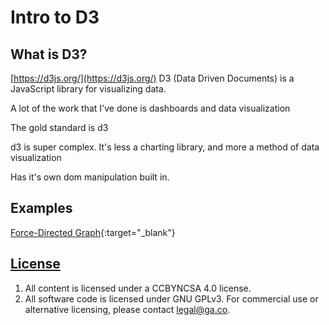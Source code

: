 
# Intro to D3
[logo]: https://raw.githubusercontent.com/d3/d3-logo/master/d3.png "D3"


## What is D3?

[https://d3js.org/](https://d3js.org/)
D3 (Data Driven Documents) is a JavaScript library for visualizing data.


A lot of the work that I've done is dashboards and data visualization



The gold standard is d3

d3 is super complex. It's less a charting library, and more a method of data
visualization

Has it's own dom manipulation built in.




## Examples

[Force-Directed Graph](https://bl.ocks.org/mbostock/4062045){:target="_blank"}


## [License](LICENSE)

1.  All content is licensed under a CC­BY­NC­SA 4.0 license.
1.  All software code is licensed under GNU GPLv3. For commercial use or
    alternative licensing, please contact legal@ga.co.
